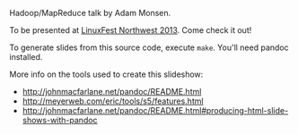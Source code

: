 Hadoop/MapReduce talk by Adam Monsen.

To be presented at [LinuxFest Northwest
2013](http://linuxfestnorthwest.org/content/intro-mapreduce-hadoop-linux). Come
check it out!

To generate slides from this source code, execute `make`. You'll need pandoc
installed.

More info on the tools used to create this slideshow:

* <http://johnmacfarlane.net/pandoc/README.html>
* <http://meyerweb.com/eric/tools/s5/features.html>
* <http://johnmacfarlane.net/pandoc/README.html#producing-html-slide-shows-with-pandoc>
